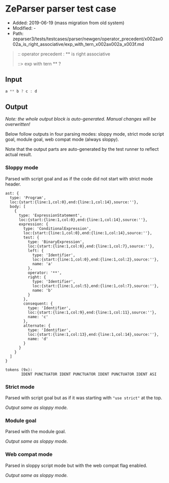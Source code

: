 # ZeParser parser test case

- Added: 2019-06-19 (mass migration from old system)
- Modified: -
- Path: zeparser3/tests/testcases/parser/newgen/operator_precedent/x002ax002a_is_right_associative/exp_with_tern_x002ax002a_x003f.md

> :: operator precedent : ** is right associative
>
> ::> exp with tern ** ?

## Input

`````js
a ** b ? c : d
`````

## Output

_Note: the whole output block is auto-generated. Manual changes will be overwritten!_

Below follow outputs in four parsing modes: sloppy mode, strict mode script goal, module goal, web compat mode (always sloppy).

Note that the output parts are auto-generated by the test runner to reflect actual result.

### Sloppy mode

Parsed with script goal and as if the code did not start with strict mode header.

`````
ast: {
  type: 'Program',
  loc:{start:{line:1,col:0},end:{line:1,col:14},source:''},
  body: [
    {
      type: 'ExpressionStatement',
      loc:{start:{line:1,col:0},end:{line:1,col:14},source:''},
      expression: {
        type: 'ConditionalExpression',
        loc:{start:{line:1,col:0},end:{line:1,col:14},source:''},
        test: {
          type: 'BinaryExpression',
          loc:{start:{line:1,col:0},end:{line:1,col:7},source:''},
          left: {
            type: 'Identifier',
            loc:{start:{line:1,col:0},end:{line:1,col:2},source:''},
            name: 'a'
          },
          operator: '**',
          right: {
            type: 'Identifier',
            loc:{start:{line:1,col:5},end:{line:1,col:7},source:''},
            name: 'b'
          }
        },
        consequent: {
          type: 'Identifier',
          loc:{start:{line:1,col:9},end:{line:1,col:11},source:''},
          name: 'c'
        },
        alternate: {
          type: 'Identifier',
          loc:{start:{line:1,col:13},end:{line:1,col:14},source:''},
          name: 'd'
        }
      }
    }
  ]
}

tokens (9x):
       IDENT PUNCTUATOR IDENT PUNCTUATOR IDENT PUNCTUATOR IDENT ASI
`````

### Strict mode

Parsed with script goal but as if it was starting with `"use strict"` at the top.

_Output same as sloppy mode._

### Module goal

Parsed with the module goal.

_Output same as sloppy mode._

### Web compat mode

Parsed in sloppy script mode but with the web compat flag enabled.

_Output same as sloppy mode._
